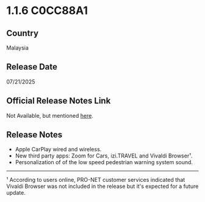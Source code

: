 # 1.1.6 C0CC88A1

## Country
Malaysia

## Release Date
07/21/2025

## Official Release Notes Link
Not Available, but mentioned [here](https://emas.proton.com/proton-e-mas-7-launches-new-colours-and-smarter-features-driven-by-user-feedback/_).

## Release Notes
- Apple CarPlay wired and wireless.<br>
- New third party apps: Zoom for Cars, izi.TRAVEL and Vivaldi Browser¹.<br>
- Personalization of of the low speed pedestrian warning system sound.<br>
___

¹ According to users online, PRO-NET customer services indicated that Vivaldi Browser was not included in the release but it's expected for a future update.